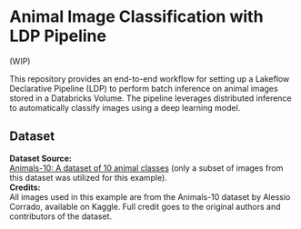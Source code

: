 # Animal Image Classification with LDP Pipeline

(WIP)

This repository provides an end-to-end workflow for setting up a Lakeflow Declarative Pipeline (LDP) to perform batch inference on animal images stored in a Databricks Volume. The pipeline leverages distributed inference to automatically classify images using a deep learning model.

## Dataset

**Dataset Source:**  
[Animals-10: A dataset of 10 animal classes](https://www.kaggle.com/datasets/alessiocorrado99/animals10?resource=download) (only a subset of images from this dataset was utilized for this example).  
**Credits:**  
All images used in this example are from the Animals-10 dataset by Alessio Corrado, available on Kaggle. Full credit goes to the original authors and contributors of the dataset.